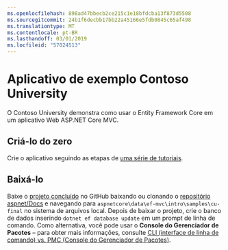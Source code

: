 ```yaml
---
ms.openlocfilehash: 898ad47bbecb2ce215c1e18bfdcba13f873d5508
ms.sourcegitcommit: 24b1f6decbb17bb22a45166e5fdb0845c65af498
ms.translationtype: MT
ms.contentlocale: pt-BR
ms.lasthandoff: 03/01/2019
ms.locfileid: "57024513"
---
```

# <a name="contoso-university-sample-app"></a>Aplicativo de exemplo Contoso University

O Contoso University demonstra como usar o Entity Framework Core em um aplicativo Web ASP.NET Core MVC.

## <a name="build-it-from-scratch"></a>Criá-lo do zero

Crie o aplicativo seguindo as etapas de [uma série de tutoriais](https://docs.microsoft.com/aspnet/core/data/ef-mvc/intro).

## <a name="download-it"></a>Baixá-lo

Baixe o [projeto concluído](https://github.com/aspnet/Docs/tree/master/aspnetcore/data/ef-mvc/intro/samples/cu-final) no GitHub baixando ou clonando o [repositório aspnet/Docs](https://github.com/aspnet/Docs) e navegando para `aspnetcore\data\ef-mvc\intro\samples\cu-final` no sistema de arquivos local.  Depois de baixar o projeto, crie o banco de dados inserindo `dotnet ef database update` em um prompt de linha de comando. Como alternativa, você pode usar o **Console do Gerenciador de Pacotes** – para obter mais informações, consulte [CLI (interface de linha de comando) vs. PMC (Console do Gerenciador de Pacotes)](https://docs.microsoft.com/aspnet/core/data/ef-mvc/migrations#command-line-interface-cli-vs-package-manager-console-pmc).
